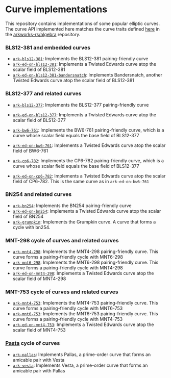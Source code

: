 # Curve implementations

This repository contains implementations of some popular elliptic curves. The curve API implemented here matches the curve traits defined [here](https://github.com/arkworks-rs/algebra/blob/master/ec/src/lib.rs) in the [arkworks-rs/algebra](https://github.com/arkworks-rs/algebra) repository.

### BLS12-381 and embedded curves

* [`ark-bls12-381`](bls12_381): Implements the BLS12-381 pairing-friendly curve
* [`ark-ed-on-bls12-381`](ed_on_bls12_381): Implements a Twisted Edwards curve atop the scalar field of BLS12-381
* [`ark-ed-on-bls12-381-bandersnatch`](ed_on_bls12_381_bandersnatch): Implements Bandersnatch, another Twisted Edwards curve atop the scalar field of BLS12-381

### BLS12-377 and related curves

* [`ark-bls12-377`](bls12_377): Implements the BLS12-377 pairing-friendly curve
* [`ark-ed-on-bls12-377`](ed_on_bls12_377): Implements a Twisted Edwards curve atop the scalar field of BLS12-377

* [`ark-bw6-761`](bw6_761): Implements the BW6-761 pairing-friendly curve, which is a curve whose scalar field equals the base field of BLS12-377
* [`ark-ed-on-bw6-761`](ed_on_bw6_761): Implements a Twisted Edwards curve atop the scalar field of BW6-761

* [`ark-cp6-782`](cp6_782): Implements the CP6-782 pairing-friendly curve, which is a curve whose scalar field equals the base field of BLS12-377
* [`ark-ed-on-cp6-782`](ed_on_cp6_782): Implements a Twisted Edwards curve atop the scalar field of CP6-782. This is the same curve as in `ark-ed-on-bw6-761`

### BN254 and related curves

* [`ark-bn254`](bn254): Implements the BN254 pairing-friendly curve
* [`ark-ed-on-bn254`](ed_on_bn254): Implements a Twisted Edwards curve atop the scalar field of BN254
* [`ark-grumpkin`](grumpkin): Implements the Grumpkin curve. A curve that forms a cycle with bn254.

### MNT-298 cycle of curves and related curves

* [`ark-mnt4-298`](mnt4_298): Implements the MNT4-298 pairing-friendly curve. This curve forms a pairing-friendly cycle with MNT6-298
* [`ark-mnt6-298`](mnt6_298): Implements the MNT6-298 pairing-friendly curve. This curve forms a pairing-friendly cycle with MNT4-298
* [`ark-ed-on-mnt4-298`](ed_on_mnt4_298): Implements a Twisted Edwards curve atop the scalar field of MNT4-298

### MNT-753 cycle of curves and related curves

* [`ark-mnt4-753`](mnt4_753): Implements the MNT4-753 pairing-friendly curve. This curve forms a pairing-friendly cycle with MNT6-753
* [`ark-mnt6-753`](mnt6_753): Implements the MNT6-753 pairing-friendly curve. This curve forms a pairing-friendly cycle with MNT4-753
* [`ark-ed-on-mnt4-753`](ed_on_mnt4_753): Implements a Twisted Edwards curve atop the scalar field of MNT4-753

### [Pasta](https://electriccoin.co/blog/the-pasta-curves-for-halo-2-and-beyond/) cycle of curves

* [`ark-pallas`](pallas): Implements Pallas, a prime-order curve that forms an amicable pair with Vesta
* [`ark-vesta`](vesta): Implements Vesta, a prime-order curve that forms an amicable pair with Pallas
